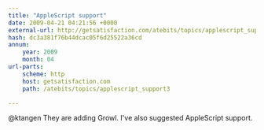 ```yaml
---
title: "AppleScript support"
date: 2009-04-21 04:21:56 +0000
external-url: http://getsatisfaction.com/atebits/topics/applescript_support3
hash: dc3a381f76b44dcac05f6d25522a36cd
annum:
    year: 2009
    month: 04
url-parts:
    scheme: http
    host: getsatisfaction.com
    path: /atebits/topics/applescript_support3

---
```


@ktangen They are adding Growl.  I've also suggested AppleScript support. 

